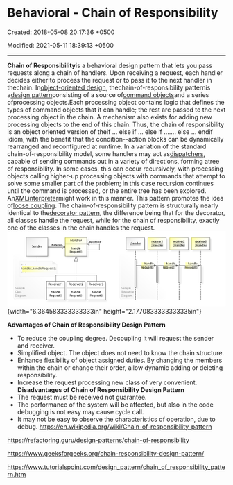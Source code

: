 # Behavioral - Chain of Responsibility

Created: 2018-05-08 20:17:36 +0500

Modified: 2021-05-11 18:39:13 +0500

---

**Chain of Responsibility**is a behavioral design pattern that lets you pass requests along a chain of handlers. Upon receiving a request, each handler decides either to process the request or to pass it to the next handler in thechain.
In[object-oriented design](https://en.wikipedia.org/wiki/Object-oriented_design), thechain-of-responsibility patternis a[design pattern](https://en.wikipedia.org/wiki/Design_pattern_(computer_science))consisting of a source of[command objects](https://en.wikipedia.org/wiki/Command_pattern)and a series ofprocessing objects.Each processing object contains logic that defines the types of command objects that it can handle; the rest are passed to the next processing object in the chain. A mechanism also exists for adding new processing objects to the end of this chain. Thus, the chain of responsibility is an object oriented version of theif ... else if ... else if ....... else ... endif idiom, with the benefit that the condition--action blocks can be dynamically rearranged and reconfigured at runtime.
In a variation of the standard chain-of-responsibility model, some handlers may act as[dispatchers](https://en.wikipedia.org/wiki/Dynamic_dispatch), capable of sending commands out in a variety of directions, forming atree of responsibility. In some cases, this can occur recursively, with processing objects calling higher-up processing objects with commands that attempt to solve some smaller part of the problem; in this case recursion continues until the command is processed, or the entire tree has been explored. An[XML](https://en.wikipedia.org/wiki/XML)[interpreter](https://en.wikipedia.org/wiki/Interpreter_(computing))might work in this manner.
This pattern promotes the idea of[loose coupling](https://en.wikipedia.org/wiki/Loose_coupling).
The chain-of-responsibility pattern is structurally nearly identical to the[decorator pattern](https://en.wikipedia.org/wiki/Decorator_pattern), the difference being that for the decorator, all classes handle the request, while for the chain of responsibility, exactly one of the classes in the chain handles the request.
![Sender hand •Request ha ndk •-mr2 ha ndk ha ndk Sa rnp Samo Smenee I uestn ](media/Behavioral---Chain-of-Responsibility-image1.jpg){width="6.364583333333333in" height="2.1770833333333335in"}

**Advantages of Chain of Responsibility Design Pattern**
-   To reduce the coupling degree. Decoupling it will request the sender and receiver.
-   Simplified object. The object does not need to know the chain structure.
-   Enhance flexibility of object assigned duties. By changing the members within the chain or change their order, allow dynamic adding or deleting responsibility.
-   Increase the request processing new class of very convenient.
**Disadvantages of Chain of Responsibility Design Pattern**
-   The request must be received not guarantee.
-   The performance of the system will be affected, but also in the code debugging is not easy may cause cycle call.
-   It may not be easy to observe the characteristics of operation, due to debug.
<https://en.wikipedia.org/wiki/Chain-of-responsibility_pattern>

<https://refactoring.guru/design-patterns/chain-of-responsibility>

<https://www.geeksforgeeks.org/chain-responsibility-design-pattern/>

<https://www.tutorialspoint.com/design_pattern/chain_of_responsibility_pattern.htm>


